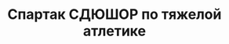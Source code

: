 ---
title: Спартак СДЮШОР по тяжелой атлетике
address: '69005, г. Запорожье, ул. Лермонтова, 21'
phone:
  - (0612) 34-24-31
url: ''
about: ''
searchTitle: 'Спартак, 69005, г. Запорожье, ул. Лермонтова, 21'
tags:
  - Детско-юношеские спортивные школы
geometry:
  location:
    lat: 47.8385509
    lng: 35.1261885
  viewport:
    northeast:
      lat: 47.8399998802915
      lng: 35.1273557302915
    southwest:
      lat: 47.8373019197085
      lng: 35.12465776970851
place_id: ChIJXTiIXstg3EARHgGAqM1R8Ts

---